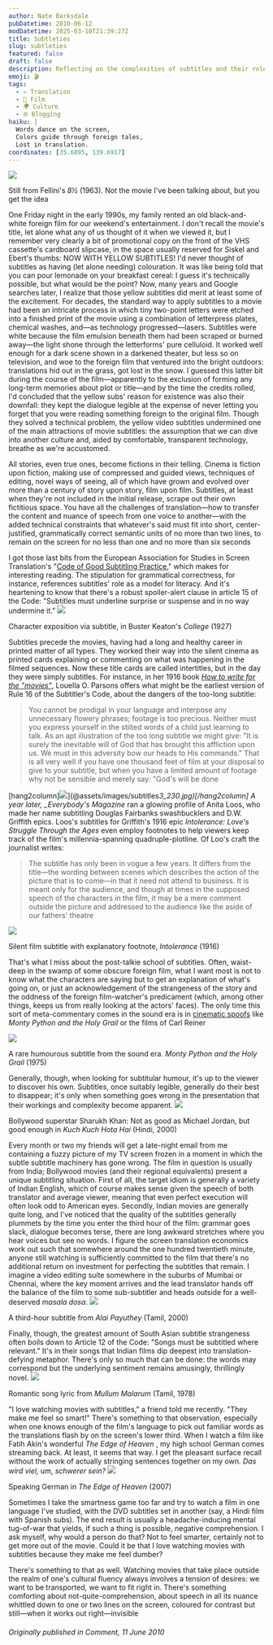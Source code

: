 ```yaml
---
author: Nate Barksdale
pubDatetime: 2010-06-12
modDatetime: 2025-03-10T21:39:27Z
title: Subtleties
slug: subtleties
featured: false
draft: false
description: Reflecting on the complexities of subtitles and their role in film enjoyment and cultural exploration.
emoji: 🎬
tags:
  - ✍️ Translation
  - 🎥 Film
  - 🌍 Culture
  - 🌐 Blogging
haiku: |
  Words dance on the screen,  
  Colors guide through foreign tales,  
  Lost in translation.
coordinates: [35.6895, 139.6917]
---
```


[![](@assets/images/subtitles_1.jpg)](@assets/images/subtitles_1.jpg)

Still from Fellini's _8½_ (1963). Not the movie I've been talking about, but you get the idea

One Friday night in the early 1990s, my family rented an old black-and-white foreign film for our weekend's entertainment. I don't recall the movie's title, let alone what any of us thought of it when we viewed it, but I remember very clearly a bit of promotional copy on the front of the VHS cassette's cardboard slipcase, in the space usually reserved for Siskel and Ebert's thumbs: NOW WITH YELLOW SUBTITLES! I'd never thought of subtitles as having (let alone needing) colouration. It was like being told that you can pour lemonade on your breakfast cereal: I guess it's technically possible, but what would be the point? Now, many years and Google searches later, I realize that those yellow subtitles did merit at least some of the excitement. For decades, the standard way to apply subtitles to a movie had been an intricate process in which tiny two-point letters were etched into a finished print of the movie using a combination of letterpress plates, chemical washes, and—as technology progressed—lasers. Subtitles were white because the film emulsion beneath them had been scraped or burned away—the light shone through the letterforms' pure celluloid. It worked well enough for a dark scene shown in a darkened theater, but less so on television, and woe to the foreign film that ventured into the bright outdoors: translations hid out in the grass, got lost in the snow. I guessed this latter bit during the course of the film—apparently to the exclusion of forming any long-term memories about plot or title—and by the time the credits rolled, I'd concluded that the yellow subs' reason for existence was also their downfall: they kept the dialogue legible at the expense of never letting you forget that you were reading something foreign to the original film. Though they solved a technical problem, the yellow video subtitles undermined one of the main attractions of movie subtitles: the assumption that we can dive into another culture and, aided by comfortable, transparent technology, breathe as we're accustomed.

All stories, even true ones, become fictions in their telling. Cinema is fiction upon fiction, making use of compressed and guided views, techniques of editing, novel ways of seeing, all of which have grown and evolved over more than a century of story upon story, film upon film. Subtitles, at least when they're not included in the initial release, scrape out their own fictitious space. You have all the challenges of translation—how to transfer the content and nuance of speech from one voice to another—with the added technical constraints that whatever's said must fit into short, center-justified, grammatically correct semantic units of no more than two lines, to remain on the screen for no less than one and no more than six seconds

I got those last bits from the European Association for Studies in Screen Translation's "[Code of Good Subtitling Practice](http://web.archive.org/web/20200220023916/http://www.transedit.se:80/code.htm)," which makes for interesting reading. The stipulation for grammatical correctness, for instance, references subtitles' role as a model for literacy. And it's heartening to know that there's a robust spoiler-alert clause in article 15 of the Code: "Subtitles must underline surprise or suspense and in no way undermine it." [![](@assets/images/subtitles_2.jpg)](@assets/images/subtitles_2.jpg)

Character exposition via subtitle, in Buster Keaton's _College_ (1927)

Subtitles precede the movies, having had a long and healthy career in printed matter of all types. They worked their way into the silent cinema as printed cards explaining or commenting on what was happening in the filmed sequences. Now these title cards are called intertitles, but in the day they were simply subtitles. For instance, in her 1916 book [_How to write for the "movies"_](http://books.google.com/books?id=mKfqsV7ckgUC&dq=subtitle&pg=PA56#v=onepage&q=subtitle&f=false), Louella O. Parsons offers what might be the earliest version of Rule 16 of the Subtitler's Code, about the dangers of the too-long subtitle:

> You cannot be prodigal in your language and interpose any unnecessary flowery phrases; footage is too precious. Neither must you express yourself in the stilted words of a child just learning to talk. As an apt illustration of the too long subtitle we might give: "It is surely the inevitable will of God that has brought this affliction upon us. We must in this adversity bow our heads to His commands." That is all very well if you have one thousand feet of film at your disposal to give to your subtitle, but when you have a limited amount of footage why not be sensible and merely say: "God's will be done

[hang2column]![](@assets/images/subtitles_3_230.jpg)](@assets/images/subtitles*3_230.jpg)[/hang2column] A year later, \_Everybody's Magazine* ran a glowing profile of Anita Loos, who made her name subtitling Douglas Fairbanks swashbucklers and D.W. Griffith epics. Loos's subtitles for Griffith's 1916 epic _Intolerance: Love's Struggle Through the Ages_ even employ footnotes to help viewers keep track of the film's millennia-spanning quadruple-plotline. Of Loo's craft the journalist writes:

> The subtitle has only been in vogue a few years. It differs from the title—the wording between scenes which describes the action of the picture that is to come—in that it need not attend to business. It is meant only for the audience, and though at times in the supposed speech of the characters in the film, it may be a mere comment outside the picture and addressed to the audience like the aside of our fathers' theatre

[![](@assets/images/subtitles_4.jpg)](@assets/images/subtitles_4.jpg)

Silent film subtitle with explanatory footnote, _Intolerance_ (1916)

That's what I miss about the post-talkie school of subtitles. Often, waist-deep in the swamp of some obscure foreign film, what I want most is not to know what the characters are saying but to get an explanation of what's going on, or just an acknowledgement of the strangeness of the story and the oddness of the foreign film-watcher's predicament (which, among other things, keeps us from really looking at the actors' faces). The only time this sort of meta-commentary comes in the sound era is in [cinematic spoofs](http://en.wikipedia.org/wiki/Subtitle_%28captioning%29#Subtitles_as_a_source_of_humor) like _Monty Python and the Holy Grail_ or the films of Carl Reiner

[![](@assets/images/subtitles_6.jpg)](@assets/images/subtitles_6.jpg)

A rare humourous subtitle from the sound era. _Monty Python and the Holy Grail_ (1975)

Generally, though, when looking for subtitular humour, it's up to the viewer to discover his own. Subtitles, once suitably legible, generally do their best to disappear; it's only when something goes wrong in the presentation that their workings and complexity become apparent. ![](@assets/images/subtitles_71.jpg)

Bollywood superstar Sharukh Khan: Not as good as Michael Jordan, but good enough in _Kuch Kuch Hota Hai_ (Hindi, 2000)

Every month or two my friends will get a late-night email from me containing a fuzzy picture of my TV screen frozen in a moment in which the subtle subtitle machinery has gone wrong. The film in question is usually from India; Bollywood movies (and their regional equivalents) present a unique subtitling situation. First of all, the target idiom is generally a variety of Indian English, which of course makes sense given the speech of both translator and average viewer, meaning that even perfect execution will often look odd to American eyes. Secondly, Indian movies are generally quite long, and I've noticed that the quality of the subtitles generally plummets by the time you enter the third hour of the film: grammar goes slack, dialogue becomes terse, there are long awkward stretches where you hear voices but see no words. I figure the screen translation economics work out such that somewhere around the one hundred twentieth minute, anyone still watching is sufficiently committed to the film that there's no additional return on investment for perfecting the subtitles that remain. I imagine a video editing suite somewhere in the suburbs of Mumbai or Chennai, where the key moment arrives and the lead translator hands off the balance of the film to some sub-subtitler and heads outside for a well-deserved _masala dosa_. [![](@assets/images/subtitles_8.jpg)](@assets/images/subtitles_8.jpg)

A third-hour subtitle from _Alai Payuthey_ (Tamil, 2000)

Finally, though, the greatest amount of South Asian subtitle strangeness often boils down to Article 12 of the Code: "Songs must be subtitled where relevant." It's in their songs that Indian films dip deepest into translation-defying metaphor. There's only so much that can be done: the words may correspond but the underlying sentiment remains amusingly, thrillingly novel. [![](@assets/images/subtitles_9.jpg)](@assets/images/subtitles_9.jpg)

Romantic song lyric from _Mullum Malarum_ (Tamil, 1978)

"I love watching movies with subtitles," a friend told me recently. "They make me feel so smart!" There's something to that observation, especially when one knows enough of the film's language to pick out familiar words as the translations flash by on the screen's lower third. When I watch a film like Fatih Akin's wonderful _The Edge of Heaven_ , my high school German comes streaming back. At least, it seems that way. I get the pleasant surface recall without the work of actually stringing sentences together on my own. _Das wird viel,_ um, _schwerer sein?_ [![](@assets/images/subtitles_10.jpg)](@assets/images/subtitles_10.jpg)

Speaking German in _The Edge of Heaven_ (2007)

Sometimes I take the smartness game too far and try to watch a film in one language I've studied, with the DVD subtitles set in another (say, a Hindi film with Spanish subs). The end result is usually a headache-inducing mental tug-of-war that yields, if such a thing is possible, negative comprehension. I ask myself, why would a person do that? Not to feel smarter, certainly not to get more out of the movie. Could it be that I love watching movies with subtitles because they make me feel dumber?

There's something to that as well. Watching movies that take place outside the realm of one's cultural fluency always involves a tension of desires: we want to be transported, we want to fit right in. There's something comforting about not-quite-comprehension, about speech in all its nuance whittled down to one or two lines on the screen, coloured for contrast but still—when it works out right—invisible

###### Originally published in _Comment_, 11 June 2010
